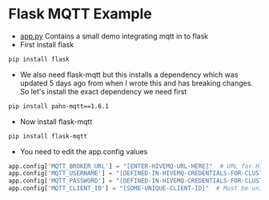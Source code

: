 # Flask MQTT Example

- [app.py](./app.py) Contains a small demo integrating mqtt in to flask
- First install flask

```bash
pip install flask
```
 
- We also need flask-mqtt but this installs a dependency which was updated 5 days ago from when I wrote this and 
has breaking changes. So let's install the exact dependency we need first

```bash
pip install paho-mqtt==1.6.1
```

- Now install flask-mqtt

```bash
pip install flask-mqtt
```

- You need to edit the app.config values

```python
app.config['MQTT_BROKER_URL'] = "[ENTER-HIVEMQ-URL-HERE]"  # URL for HiveMQ cluster
app.config['MQTT_USERNAME'] = "[DEFINED-IN-HIVEMQ-CREDENTIALS-FOR-CLUSTER]"  # From the credentials created in HiveMQ
app.config['MQTT_PASSWORD'] = "[DEFINED-IN-HIVEMQ-CREDENTIALS-FOR-CLUSTER]"  # From the credentials created in HiveMQ
app.config['MQTT_CLIENT_ID'] = "[SOME-UNIQUE-CLIENT-ID]"  # Must be unique for any client that connects to the cluster
```